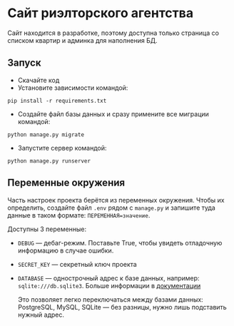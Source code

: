 # Сайт риэлторского агентства

Сайт находится в разработке, поэтому доступна только страница со списком квартир и админка для наполнения БД.

## Запуск

- Скачайте код
- Установите зависимости командой:
```
pip install -r requirements.txt
```
- Создайте файл базы данных и сразу примените все миграции командой:
```
python manage.py migrate
```
- Запустите сервер командой:
```
python manage.py runserver
```

## Переменные окружения

Часть настроек проекта берётся из переменных окружения. Чтобы их определить, создайте файл `.env` рядом с `manage.py` и запишите туда данные в таком формате: `ПЕРЕМЕННАЯ=значение`.

Доступны 3 переменные:
- `DEBUG` — дебаг-режим. Поставьте True, чтобы увидеть отладочную информацию в случае ошибки.
- `SECRET_KEY` — секретный ключ проекта
- `DATABASE` — однострочный адрес к базе данных, например: `sqlite:///db.sqlite3`. Больше информации в [документации](https://github.com/jacobian/dj-database-url)

    Это позволяет легко переключаться между базами данных: PostgreSQL, MySQL, SQLite — без разницы, нужно лишь подставить нужный адрес.
